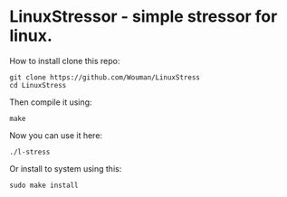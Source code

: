 **LinuxStressor - simple stressor for linux.**
=======================================================

How to install clone this repo:

    git clone https://github.com/Wouman/LinuxStress
    cd LinuxStress

Then compile it using:

    make

Now you can use it here:

    ./l-stress

Or install to system using this:

    sudo make install


